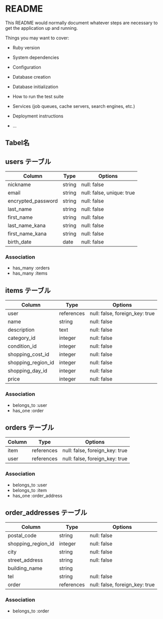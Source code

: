 # README

This README would normally document whatever steps are necessary to get the
application up and running.

Things you may want to cover:

* Ruby version

* System dependencies

* Configuration

* Database creation

* Database initialization

* How to run the test suite

* Services (job queues, cache servers, search engines, etc.)

* Deployment instructions

* ...

## Tabel名

## users テーブル

| Column             | Type   | Options     |
| ------------------ | ------ | ----------- |
| nickname           | string | null: false |
| email              | string | null: false, unique: true |
| encrypted_password | string | null: false |
| last_name          | string | null: false |
| first_name         | string | null: false |
| last_name_kana     | string | null: false |
| first_name_kana    | string | null: false |
| birth_date         | date   | null: false |

### Association 
- has_many :orders
- has_many :items


## items テーブル

| Column            | Type      | Options                               |
| ------            | ------    | -----------                           |
 | user              | references| null: false, foreign_key: true        |
 | name              | string    | null: false                           |
 | description       | text      | null: false                           |
 | category_id       | integer   | null: false                           |
 | condition_id      | integer   | null: false                           |
 | shopping_cost_id  | integer   | null: false                           |
 | shopping_region_id| integer   | null: false                           |
 | shopping_day_id   | integer   | null: false                           |
 | price             | integer   | null: false                           |


### Association

- belongs_to :user
- has_one    :order

## orders テーブル

| Column                | Type       | Options                        |
| ------                | ---------- | ------------------------------ |
| item                  | references | null: false, foreign_key: true |
| user                  | references | null: false, foreign_key: true |

### Association

- belongs_to :user
- belongs_to :item
- has_one :order_address

## order_addresses テーブル

| Column                | Type       | Options                        |
| -------               | ---------- | ------------------------------ |
| postal_code           | string     | null: false                    |
| shopping_region_id    | integer    | null: false                    |
| city                  | string     | null: false                    |
| street_address        | string     | null: false                    |
| building_name         | string     |                                |
| tel                   | string     | null: false                    |
| order                 | references | null: false, foreign_key: true |


### Association

- belongs_to :order
